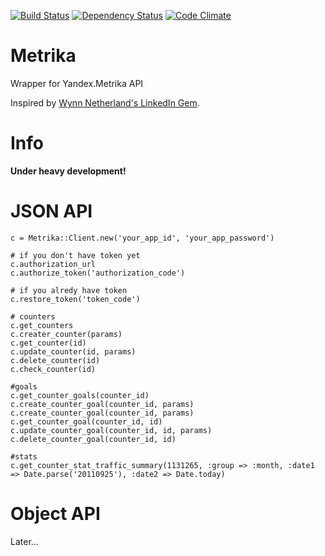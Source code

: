 [![Build Status](https://secure.travis-ci.org/igor-alexandrov/metrika.png)](http://travis-ci.org/igor-alexandrov/metrika)
[![Dependency Status](https://gemnasium.com/igor-alexandrov/metrika.png)](http://gemnasium.com/igor-alexandrov/metrika)
[![Code Climate](https://codeclimate.com/badge.png)](https://codeclimate.com/github/igor-alexandrov/metrika)

Metrika
=======

Wrapper for Yandex.Metrika API

Inspired by [Wynn Netherland's LinkedIn Gem](https://github.com/pengwynn/linkedin).

# Info

**Under heavy development!**

# JSON API

    c = Metrika::Client.new('your_app_id', 'your_app_password')

    # if you don't have token yet
    c.authorization_url
    c.authorize_token('authorization_code')

    # if you alredy have token
    c.restore_token('token_code')

    # counters
    c.get_counters
    c.creater_counter(params)
    c.get_counter(id)
    c.update_counter(id, params)
    c.delete_counter(id)
    c.check_counter(id)

    #goals
    c.get_counter_goals(counter_id)
    c.create_counter_goal(counter_id, params)
    c.create_counter_goal(counter_id, params)
    c.get_counter_goal(counter_id, id)
    c.update_counter_goal(counter_id, id, params)
    c.delete_counter_goal(counter_id, id)

    #stats
    c.get_counter_stat_traffic_summary(1131265, :group => :month, :date1 => Date.parse('20110925'), :date2 => Date.today)

# Object API    

Later…